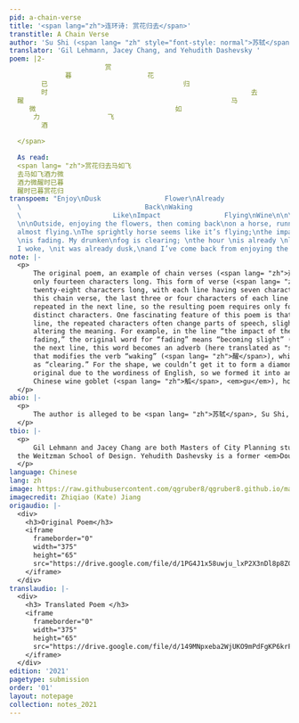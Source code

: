 ```yaml
---
pid: a-chain-verse
title: '<span lang="zh">连环诗: 赏花归去</span>'
transtitle: A Chain Verse
author: 'Su Shi (<span lang= "zh" style="font-style: normal">苏轼</span>)'
translator: 'Gil Lehmann, Jacey Chang, and Yehudith Dashevsky '
poem: |2-
                        赏
              暮                   花
        已                                  归
        时                                                   去
  醒                                                    马
     微                                   如
      力                 飞
        酒

  </span>

  As read:
  <span lang= "zh">赏花归去马如飞
  去马如飞酒力微
  酒力微醒时已暮
  醒时已暮赏花归
transpoem: "Enjoy\nDusk                Flower\nAlready                        Come\nTime
  \                               Back\nWaking                                Horse\nSlightly
  \                       Like\nImpact                Flying\nWine\n\n\nA Chain Verse
  \n\nOutside, enjoying the flowers, then coming back\non a horse, running, running,
  almost flying.\nThe sprightly horse seems like it’s flying;\nthe impact of the wine
  \nis fading. My drunken\nfog is clearing; \nthe hour \nis already \nlate.\nWhen\n
  I woke, \nit was already dusk,\nand I’ve come back from enjoying the flowers. \n"
note: |-
  <p>
      The original poem, an example of chain verses (<span lang= "zh">连环诗</span>) in ancient Chinese, is
      only fourteen characters long. This form of verse (<span lang= "zh">七言绝句</span>) is often
      twenty-eight characters long, with each line having seven characters. In
      this chain verse, the last three or four characters of each line are
      repeated in the next line, so the resulting poem requires only fourteen
      distinct characters. One fascinating feature of this poem is that in each
      line, the repeated characters often change parts of speech, slightly
      altering the meaning. For example, in the line “the impact of the wine is
      fading,” the original word for “fading” means “becoming slight” (<span lang= "zh">微</span>), and in
      the next line, this word becomes an adverb (here translated as "slightly”)
      that modifies the verb “waking” (<span lang= "zh">醒</span>), which we’ve translated in this context
      as “clearing.” For the shape, we couldn’t get it to form a diamond as in the
      original due to the wordiness of English, so we formed it into an ancient
      Chinese wine goblet (<span lang= "zh">觚</span>, <em>gu</em>), hoping to convey some of the meaning of the poem through the form.
  </p>
abio: |-
  <p>
      The author is alleged to be <span lang= "zh">苏轼</span>, Su Shi, but this remains unconfirmed.
  </p>
tbio: |-
  <p>
      Gil Lehmann and Jacey Chang are both Masters of City Planning students in
  the Weitzman School of Design. Yehudith Dashevsky is a former <em>DoubleSpeak</em> editor who currently works in Washington, DC.
  </p>
language: Chinese
lang: zh
image: https://raw.githubusercontent.com/qgruber8/qgruber8.github.io/main/assets/images/images_21/su_shi.jpg
imagecredit: Zhiqiao (Kate) Jiang
origaudio: |-
  <div>
    <h3>Original Poem</h3>
    <iframe
      frameborder="0"
      width="375"
      height="65"
      src="https://drive.google.com/file/d/1PG4J1x58uwju_lxP2X3nDl8p8ZC-8z3e/preview">
    </iframe>
  </div>
translaudio: |-
  <div>
    <h3> Translated Poem </h3>
    <iframe
      frameborder="0"
      width="375"
      height="65"
      src="https://drive.google.com/file/d/149MNpxeba2WjUKO9mPdFgKP6krFIb3MR/preview">
    </iframe>
  </div>
edition: '2021'
pagetype: submission
order: '01'
layout: notepage
collection: notes_2021
---
```

